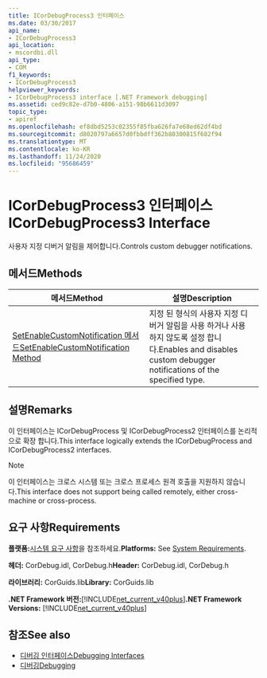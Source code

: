 ```yaml
---
title: ICorDebugProcess3 인터페이스
ms.date: 03/30/2017
api_name:
- ICorDebugProcess3
api_location:
- mscordbi.dll
api_type:
- COM
f1_keywords:
- ICorDebugProcess3
helpviewer_keywords:
- ICorDebugProcess3 interface [.NET Framework debugging]
ms.assetid: ced9c82e-d7b0-4806-a151-98b6611d3097
topic_type:
- apiref
ms.openlocfilehash: ef8dbd5253c02355f85fba626fa7e68ed62df4bd
ms.sourcegitcommit: d8020797a6657d0fbbdff362b80300815f682f94
ms.translationtype: MT
ms.contentlocale: ko-KR
ms.lasthandoff: 11/24/2020
ms.locfileid: "95686459"
---
```

# <a name="icordebugprocess3-interface"></a><span data-ttu-id="0caf5-102">ICorDebugProcess3 인터페이스</span><span class="sxs-lookup"><span data-stu-id="0caf5-102">ICorDebugProcess3 Interface</span></span>

<span data-ttu-id="0caf5-103">사용자 지정 디버거 알림을 제어합니다.</span><span class="sxs-lookup"><span data-stu-id="0caf5-103">Controls custom debugger notifications.</span></span>  
  
## <a name="methods"></a><span data-ttu-id="0caf5-104">메서드</span><span class="sxs-lookup"><span data-stu-id="0caf5-104">Methods</span></span>  
  
|<span data-ttu-id="0caf5-105">메서드</span><span class="sxs-lookup"><span data-stu-id="0caf5-105">Method</span></span>|<span data-ttu-id="0caf5-106">설명</span><span class="sxs-lookup"><span data-stu-id="0caf5-106">Description</span></span>|  
|------------|-----------------|  
|[<span data-ttu-id="0caf5-107">SetEnableCustomNotification 메서드</span><span class="sxs-lookup"><span data-stu-id="0caf5-107">SetEnableCustomNotification Method</span></span>](icordebugprocess3-setenablecustomnotification-method.md)|<span data-ttu-id="0caf5-108">지정 된 형식의 사용자 지정 디버거 알림을 사용 하거나 사용 하지 않도록 설정 합니다.</span><span class="sxs-lookup"><span data-stu-id="0caf5-108">Enables and disables custom debugger notifications of the specified type.</span></span>|  
  
## <a name="remarks"></a><span data-ttu-id="0caf5-109">설명</span><span class="sxs-lookup"><span data-stu-id="0caf5-109">Remarks</span></span>  

 <span data-ttu-id="0caf5-110">이 인터페이스는 ICorDebugProcess 및 ICorDebugProcess2 인터페이스를 논리적으로 확장 합니다.</span><span class="sxs-lookup"><span data-stu-id="0caf5-110">This interface logically extends the ICorDebugProcess and ICorDebugProcess2 interfaces.</span></span>  
  
> [!NOTE]
> <span data-ttu-id="0caf5-111">이 인터페이스는 크로스 시스템 또는 크로스 프로세스 원격 호출을 지원하지 않습니다.</span><span class="sxs-lookup"><span data-stu-id="0caf5-111">This interface does not support being called remotely, either cross-machine or cross-process.</span></span>  
  
## <a name="requirements"></a><span data-ttu-id="0caf5-112">요구 사항</span><span class="sxs-lookup"><span data-stu-id="0caf5-112">Requirements</span></span>  

 <span data-ttu-id="0caf5-113">**플랫폼:**[시스템 요구 사항](../../get-started/system-requirements.md)을 참조하세요.</span><span class="sxs-lookup"><span data-stu-id="0caf5-113">**Platforms:** See [System Requirements](../../get-started/system-requirements.md).</span></span>  
  
 <span data-ttu-id="0caf5-114">**헤더:** CorDebug.idl, CorDebug.h</span><span class="sxs-lookup"><span data-stu-id="0caf5-114">**Header:** CorDebug.idl, CorDebug.h</span></span>  
  
 <span data-ttu-id="0caf5-115">**라이브러리:** CorGuids.lib</span><span class="sxs-lookup"><span data-stu-id="0caf5-115">**Library:** CorGuids.lib</span></span>  
  
 <span data-ttu-id="0caf5-116">**.NET Framework 버전:**[!INCLUDE[net_current_v40plus](../../../../includes/net-current-v40plus-md.md)]</span><span class="sxs-lookup"><span data-stu-id="0caf5-116">**.NET Framework Versions:** [!INCLUDE[net_current_v40plus](../../../../includes/net-current-v40plus-md.md)]</span></span>  
  
## <a name="see-also"></a><span data-ttu-id="0caf5-117">참조</span><span class="sxs-lookup"><span data-stu-id="0caf5-117">See also</span></span>

- [<span data-ttu-id="0caf5-118">디버깅 인터페이스</span><span class="sxs-lookup"><span data-stu-id="0caf5-118">Debugging Interfaces</span></span>](debugging-interfaces.md)
- [<span data-ttu-id="0caf5-119">디버깅</span><span class="sxs-lookup"><span data-stu-id="0caf5-119">Debugging</span></span>](index.md)
